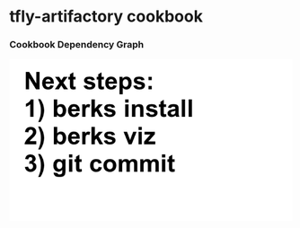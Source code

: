 tfly-artifactory cookbook
========
### Cookbook Dependency Graph
![](graph.png "Cookbook Dependency Visualization, generated by berks viz")

